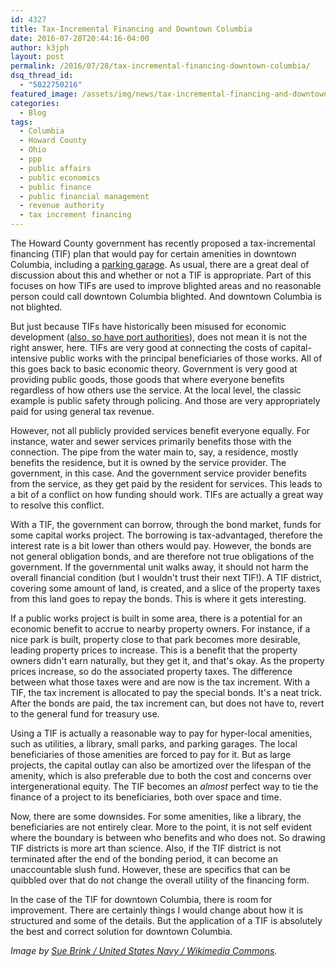```yaml
---
id: 4327
title: Tax-Incremental Financing and Downtown Columbia
date: 2016-07-28T20:44:16-04:00
author: k3jph
layout: post
permalink: /2016/07/28/tax-incremental-financing-downtown-columbia/
dsq_thread_id:
  - "5022750216"
featured_image: /assets/img/news/tax-incremental-financing-and-downtown-columbia.webp
categories:
  - Blog
tags:
  - Columbia
  - Howard County
  - Ohio
  - ppp
  - public affairs
  - public economics
  - public finance
  - public financial management
  - revenue authority
  - tax increment financing
---
```

The Howard County government has recently proposed a tax-incremental
financing (TIF) plan that would pay for certain amenities in downtown
Columbia, including a [parking
garage](/2015/06/15/fix-downtown-columbia-parking-now/).  As usual,
there are a great deal of discussion about this and whether or not
a TIF is appropriate.  Part of this focuses on how TIFs are used
to improve blighted areas and no reasonable person could call
downtown Columbia blighted.  And downtown Columbia is not blighted.

But just because TIFs have historically been misused for economic
development ([also, so have port
authorities](http://ohioportauthorities.com/)), does not mean it
is not the right answer, here.  TIFs are very good at connecting
the costs of capital-intensive public works with the principal
beneficiaries of those works.  All of this goes back to basic
economic theory.  Government is very good
at providing public goods, those goods that where everyone benefits
regardless of how others use the service.  At the local level, the
classic example is public safety through policing.  And those are
very appropriately paid for using general tax revenue.

However, not all publicly provided services benefit everyone equally.
For instance, water and sewer services primarily benefits those
with the connection.  The pipe from the water main to, say, a
residence, mostly benefits the residence, but it is owned by the
service provider.  The government, in this case.  And the government
service provider benefits from the service, as they get paid by the
resident for services.  This leads to a bit of a conflict on how
funding should work.  TIFs are actually a great way to resolve this
conflict.

With a TIF, the government can borrow, through the bond market,
funds for some capital works project.  The borrowing is tax-advantaged,
therefore the interest rate is a bit lower than others would pay.
However, the bonds are not general obligation bonds, and are therefore
not true obligations of the government.  If the governmental unit
walks away, it should not harm the overall financial condition (but
I wouldn't trust their next TIF!).  A TIF district, covering some
amount of land, is created, and a slice of the property taxes from
this land goes to repay the bonds.  This is where it gets interesting.

If a public works project is built in some area, there is a potential
for an economic benefit to accrue to nearby property owners.  For
instance, if a nice park is built, property close to that park
becomes more desirable, leading property prices to increase.  This
is a benefit that the property owners didn't earn naturally, but
they get it, and that's okay.  As the property prices increase, so
do the associated property taxes.  The difference between what those
taxes were and are now is the tax increment.  With a TIF, the tax
increment is allocated to pay the special bonds.  It's a neat trick.
After the bonds are paid, the tax increment can, but does not have
to, revert to the general fund for treasury use.

Using a TIF is actually a reasonable way to pay for hyper-local
amenities, such as utilities, a library, small parks, and parking
garages.  The local beneficiaries of those amenities are forced to
pay for it.  But as large projects, the capital outlay can also be
amortized over the lifespan of the amenity, which is also preferable
due to both the cost and concerns over intergenerational equity.
The TIF becomes an _almost_ perfect way to tie the finance of a
project to its beneficiaries, both over space and time.

Now, there are some downsides.  For some amenities, like a library,
the beneficiaries are not entirely clear.  More to the point, it
is not self evident where the boundary is between who benefits and
who does not.  So drawing TIF districts is more art than science.
Also, if the TIF district is not terminated after the end of the
bonding period, it can become an unaccountable slush fund.  However,
these are specifics that can be quibbled over that do not change
the overall utility of the financing form.

In the case of the TIF for downtown Columbia, there is room for
improvement.  There are certainly things I would change about how
it is structured and some of the details.  But the application of
a TIF is absolutely the best and correct solution for downtown
Columbia.

_Image by [Sue Brink / United States Navy / Wikimedia
Commons](https://commons.wikimedia.org/wiki/File:US_Navy_070530-N-9830B-005_..Tom_Tryon,_of_Public_Works_Department_Jacksonville,_and_Ralph_Kaneshiro_of_NAVFAC_Southeast_break_ground_to_commence_construction_of_the_new_NAVFAC_Southeast_Headquarters_building_aboard_Naval_Air.webp)._
